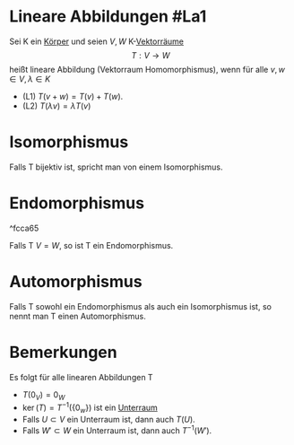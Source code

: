 # Lineare Abbildungen #La1 
Sei K ein [Körper](K%C3%B6rper.md) und seien $V,W$ K-[Vektorräume](Vektorraum.md)
$$T:V\to W$$ heißt lineare Abbildung (Vektorraum Homomorphismus), wenn für alle $v,w\in V,\lambda \in K$
- (L1) $T(v+w)=T(v)+T(w)$.
- (L2) $T(\lambda v)=\lambda T(v)$

# Isomorphismus
Falls T bijektiv ist, spricht man von einem Isomorphismus.
# Endomorphismus

^fcca65

Falls T $V=W$, so ist T ein Endomorphismus.
# Automorphismus
Falls T sowohl ein Endomorphismus als auch ein Isomorphismus ist, so nennt man T einen Automorphismus.

# Bemerkungen
Es folgt für alle linearen Abbildungen T
- $T(0_V)=0_W$
- $\ker(T)=T^{-1}(\{0_w\})$ ist ein [Unterraum](Unterraum.md)
- Falls $U\subset V$ ein Unterraum ist, dann auch  $T(U)$.
- Falls $W'\subset W$ ein Unterraum ist, dann auch  $T^{-1}(W')$.
